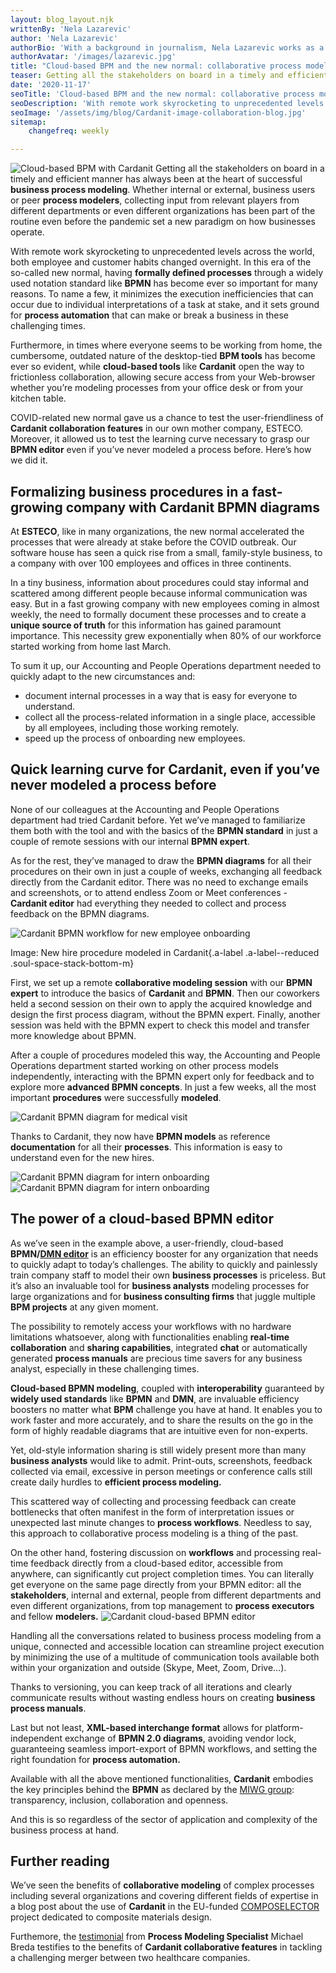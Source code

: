```yaml
---
layout: blog_layout.njk
writtenBy: 'Nela Lazarevic'
author: 'Nela Lazarevic'
authorBio: 'With a background in journalism, Nela Lazarevic works as a Communications Specialist at ESTECO, the mother company of Cardanit.'
authorAvatar: '/images/lazarevic.jpg'
title: "Cloud-based BPM and the new normal: collaborative process modeling in the era of remote work"
teaser: Getting all the stakeholders on board in a timely and efficient manner has always been at the heart of successful **business process modeling**. Whether internal or external, business users or peer **process modelers**, collecting input from relevant players from different departments or even different organizations has been part of the routine even before the pandemic set a new paradigm on how businesses operate.'
date: '2020-11-17'
seoTitle: 'Cloud-based BPM and the new normal: collaborative process modeling in the era of remote work'
seoDescription: 'With remote work skyrocketing to unprecedented levels across the world, having formally defined processes through a widely used notation standard like BPMN has become more important than ever - it minimizes interpretation issues and sets the ground for automation, among other things.'
seoImage: '/assets/img/blog/Cardanit-image-collaboration-blog.jpg'
sitemap:
    changefreq: weekly

---
```


<Image
        src="/images/Cardanit-image-collaboration-blog.jpg"
        alt="Cloud-based BPM with Cardanit"
        width={500}
        height={500}
      />
Getting all the stakeholders on board in a timely and efficient manner has always been at the heart of successful **business process modeling**. Whether internal or external, business users or peer **process modelers**, collecting input from relevant players from different departments or even different organizations has been part of the routine even before the pandemic set a new paradigm on how businesses operate. 

With remote work skyrocketing to unprecedented levels across the world, both employee and customer habits changed overnight. In this era of the so-called new normal, having **formally defined processes** through a widely used notation standard like **BPMN** has become ever so important for many reasons. To name a few, it minimizes the execution inefficiencies that can occur due to individual interpretations of a task at stake, and it sets ground for **process automation** that can make or break a business in these challenging times. 

Furthermore, in times where everyone seems to be working from home, the cumbersome, outdated nature of the desktop-tied **BPM tools** has become ever so evident, while **cloud-based tools** like **Cardanit** open the way to frictionless collaboration, allowing secure access from your Web-browser whether you’re modeling processes from your office desk or from your kitchen table. 

COVID-related new normal gave us a chance to test the user-friendliness of **Cardanit collaboration features** in our own mother company, ESTECO. Moreover, it allowed us to test the learning curve necessary to grasp our **BPMN editor** even if you’ve never modeled a process before. Here’s how we did it. 

## Formalizing business procedures in a fast-growing company with Cardanit BPMN diagrams
At **ESTECO**, like in many organizations, the new normal accelerated the processes that were already at stake before the COVID outbreak. Our software house has seen a quick rise from a small, family-style business, to a company with over 100 employees and offices in three continents. 

In a tiny business, information about procedures could stay informal and scattered among different people because informal communication was easy. But in a fast growing company with new employees coming in almost weekly, the need to formally document these processes and to create a **unique source of truth** for this information has gained paramount importance. This necessity grew exponentially when 80% of our workforce started working from home last March. 

To sum it up, our Accounting and People Operations department needed to quickly adapt to the new circumstances and: 
- document internal processes in a way that is easy for everyone to understand. 
- collect all the process-related information in a single place, accessible by all employees, including those working remotely. 
- speed up the process of onboarding new employees.

## Quick learning curve for Cardanit, even if you’ve never modeled a process before
None of our colleagues at the Accounting and People Operations department had tried Cardanit before. Yet we’ve managed to familiarize them both with the tool and with the basics of the **BPMN standard** in just a couple of remote sessions with our internal **BPMN expert**. 

As for the rest, they’ve managed to draw the **BPMN diagrams** for all their procedures on their own in just a couple of weeks, exchanging all feedback directly from the Cardanit editor. There was no need to exchange emails and screenshots, or to attend endless Zoom or Meet conferences - **Cardanit editor** had everything they needed to collect and process feedback on the BPMN diagrams.

<Image
        src="/images/New-hire.jpg"
        alt="Cardanit BPMN workflow for new employee onboarding"
        width={500}
        height={500}
      />

Image: New hire procedure modeled in Cardanit{.a-label .a-label--reduced .soul-space-stack-bottom-m}

First, we set up a remote **collaborative modeling session** with our **BPMN expert** to introduce the basics of **Cardanit** and **BPMN**. Then our coworkers held a second session on their own to apply the acquired knowledge and design the first process diagram, without the BPMN expert. Finally, another session was held with the BPMN expert to check this model and transfer more knowledge about BPMN.

After a couple of procedures modeled this way, the Accounting and People Operations department started working on other process models independently, interacting with the BPMN expert only for feedback and to explore more **advanced BPMN concepts**. In just a few weeks, all the most important **procedures** were successfully **modeled**.

<Image
        src="/images/Company-medical-visit.jpg"
        alt="Cardanit BPMN diagram for medical visit"
        width={500}
        height={500}
      />


Thanks to Cardanit, they now have **BPMN models** as reference **documentation** for all their **processes**. This information is easy to understand even for the new hires.

![Cardanit BPMN diagram for intern onboarding](/assets/img/blog/Interns-onboarding.jpg)
<Image
        src="/images/Interns-onboarding.jpg"
        alt="Cardanit BPMN diagram for intern onboarding"
        width={500}
        height={500}
      />


## The power of a cloud-based BPMN editor
As we’ve seen in the example above, a user-friendly, cloud-based **BPMN/[DMN editor](/blog/combining-decision-and-process-modeling)** is an efficiency booster for any organization that needs to quickly adapt to today’s challenges. The ability to quickly and painlessly train company staff to model their own **business processes** is priceless. But it’s also an invaluable tool for **business analysts** modeling processes for large organizations and for **business consulting firms** that juggle multiple **BPM projects** at any given moment. 

The possibility to remotely access your workflows with no hardware limitations whatsoever, along with functionalities enabling **real-time collaboration** and **sharing capabilities**, integrated **chat** or automatically generated **process manuals** are precious time savers for any business analyst, especially in these challenging times. 

**Cloud-based BPMN modeling**, coupled with **interoperability** guaranteed by **widely used standards** like **BPMN** and **DMN**, are invaluable efficiency boosters no matter what **BPM** challenge you have at hand. It enables you to work faster and more accurately, and to share the results on the go in the form of highly readable diagrams that are intuitive even for non-experts. 

Yet, old-style information sharing is still widely present more than many **business analysts** would like to admit. Print-outs, screenshots, feedback collected via email, excessive in person meetings or conference calls still create daily hurdles to **efficient process modeling.** 

This scattered way of collecting and processing feedback can create bottlenecks that often manifest in the form of interpretation issues or unexpected last minute changes to **process workflows**. Needless to say, this approach to collaborative process modeling is a thing of the past. 

On the other hand, fostering discussion on **workflows** and processing real-time feedback directly from a cloud-based editor, accessible from anywhere, can significantly cut project completion times. You can literally get everyone on the same page directly from your BPMN editor: all the **stakeholders**, internal and external, people from different departments and even different organizations, from top management to **process executors** and fellow **modelers.** 
<Image
        src="/images/Social-quotes-Cardanit-HR-mobile.jpg"
        alt="Cardanit cloud-based BPMN editor"
        width={500}
        height={500}
      />

Handling all the conversations related to business process modeling from a unique, connected and accessible location can streamline project execution by minimizing the use of a multitude of communication tools available both within your organization and outside (Skype, Meet, Zoom, Drive…). 

Thanks to versioning, you can keep track of all iterations and  clearly communicate results without wasting endless hours on creating **business process manuals**. 

Last but not least, **XML-based interchange format** allows for platform-independent exchange of **BPMN 2.0 diagrams**, avoiding vendor lock, guaranteeing seamless import-export of BPMN workflows, and setting the right foundation for **process automation.**

Available with all the above mentioned functionalities, **Cardanit** embodies the key principles behind the **BPMN** as declared by the [MIWG group](http://www.omgwiki.org/bpmn-miwg/doku.php): transparency, inclusion, collaboration and openness.

And this is so regardless of the sector of application and complexity of the business process at hand.

## Further reading
We’ve seen the benefits of **collaborative modeling** of complex processes including several organizations and covering different fields of expertise in a blog post about the use of **Cardanit** in the EU-funded [COMPOSELECTOR](/blog/composelector) project dedicated to composite materials design. 

Furthemore, the [testimonial](/blog/bpmn-healthcare-merger) from **Process Modeling Specialist** Michael Breda testifies to the benefits of **Cardanit collaborative features** in tackling a challenging merger between two healthcare companies.

